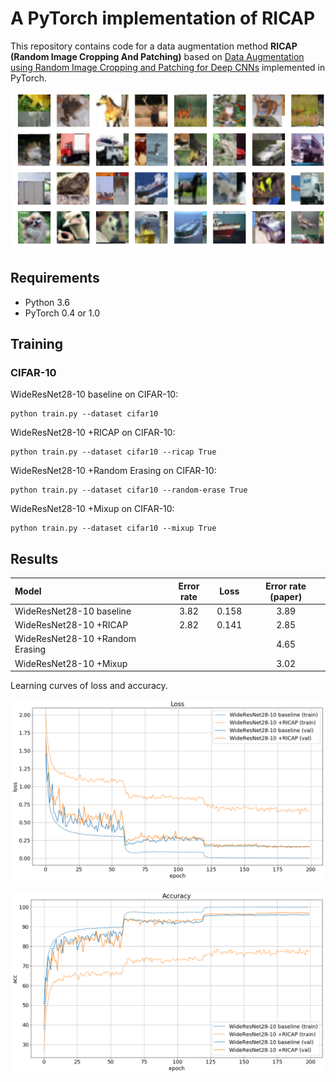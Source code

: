 # A PyTorch implementation of RICAP
This repository contains code for a data augmentation method **RICAP (Random Image Cropping And Patching)** based on [Data Augmentation using Random Image Cropping and Patching for Deep CNNs](https://arxiv.org/abs/1811.09030) implemented in PyTorch.

![example](example.png)

## Requirements
- Python 3.6
- PyTorch 0.4 or 1.0

## Training
### CIFAR-10
WideResNet28-10 baseline on CIFAR-10:
```
python train.py --dataset cifar10
```
WideResNet28-10 +RICAP on CIFAR-10:
```
python train.py --dataset cifar10 --ricap True
```
WideResNet28-10 +Random Erasing on CIFAR-10:
```
python train.py --dataset cifar10 --random-erase True
```
WideResNet28-10 +Mixup on CIFAR-10:
```
python train.py --dataset cifar10 --mixup True
```

## Results
| Model                                           | Error rate | Loss | Error rate (paper) |
|:------------------------------------------------|:----------:|:----:|:------------------:|
| WideResNet28-10 baseline                        |        3.82| 0.158|                3.89|
| WideResNet28-10 +RICAP                          |        2.82| 0.141|                2.85|
| WideResNet28-10 +Random Erasing                 |            |      |                4.65|
| WideResNet28-10 +Mixup                          |            |      |                3.02|

Learning curves of loss and accuracy.

![loss](loss.png)

![acc](acc.png)

